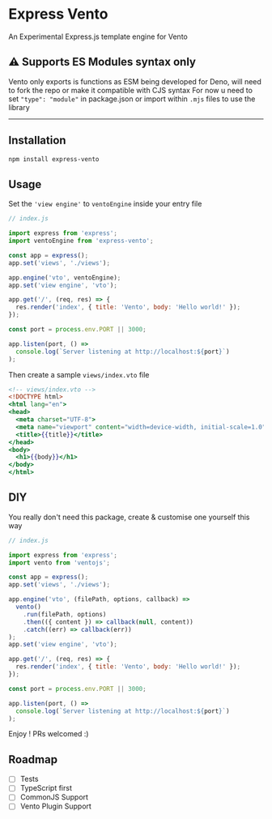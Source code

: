 # Express Vento

An Experimental Express.js template engine for Vento

## :warning: Supports ES Modules syntax only
Vento only exports is functions as ESM being developed for Deno, will need to fork the repo or make it compatible with CJS syntax
For now u need to set `"type": "module"` in package.json or import within `.mjs` files to use the library

---

## Installation

```sh
npm install express-vento
```

## Usage

Set the `'view engine'` to `ventoEngine` inside your entry file

```js
// index.js

import express from 'express';
import ventoEngine from 'express-vento';

const app = express();
app.set('views', './views');

app.engine('vto', ventoEngine);
app.set('view engine', 'vto'); 

app.get('/', (req, res) => {
  res.render('index', { title: 'Vento', body: 'Hello world!' });
});

const port = process.env.PORT || 3000;

app.listen(port, () =>
  console.log(`Server listening at http://localhost:${port}`)
);

```

Then create a sample `views/index.vto` file

```handlebars
<!-- views/index.vto -->
<!DOCTYPE html>
<html lang="en">
<head>
  <meta charset="UTF-8">
  <meta name="viewport" content="width=device-width, initial-scale=1.0">
  <title>{{title}}</title>
</head>
<body>
  <h1>{{body}}</h1>
</body>
</html>
```

## DIY

You really don't need this package, create & customise one yourself this way

```js
// index.js

import express from 'express';
import vento from 'ventojs';

const app = express();
app.set('views', './views');

app.engine('vto', (filePath, options, callback) =>
  vento()
    .run(filePath, options)
    .then(({ content }) => callback(null, content))
    .catch((err) => callback(err))
);
app.set('view engine', 'vto'); 

app.get('/', (req, res) => {
  res.render('index', { title: 'Vento', body: 'Hello world!' });
});

const port = process.env.PORT || 3000;

app.listen(port, () =>
  console.log(`Server listening at http://localhost:${port}`)
);

```
Enjoy ! PRs welcomed :)

## Roadmap

- [ ] Tests
- [ ] TypeScript first
- [ ] CommonJS Support
- [ ] Vento Plugin Support

